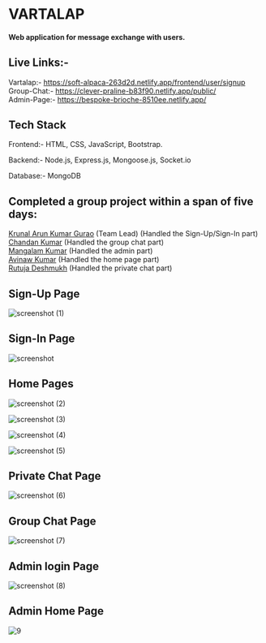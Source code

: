 # VARTALAP

#### Web application for message exchange with users.

## Live Links:-
Vartalap:- https://soft-alpaca-263d2d.netlify.app/frontend/user/signup
<br>
Group-Chat:- https://clever-praline-b83f90.netlify.app/public/
<br>
Admin-Page:- https://bespoke-brioche-8510ee.netlify.app/

## Tech Stack

 Frontend:- HTML, CSS, JavaScript, Bootstrap.

 Backend:- Node.js, Express.js, Mongoose.js, Socket.io
 
 Database:- MongoDB

## Completed a group project within a span of five days:
[Krunal Arun Kumar Gurao](https://github.com/KrunalGurao) (Team Lead) (Handled the Sign-Up/Sign-In part)
<br>
[Chandan Kumar](https://github.com/Chandan2812) (Handled the group chat part)
<br>
[Mangalam Kumar](https://github.com/Abhi0049k)  (Handled the admin part)
<br>
[Avinaw Kumar](https://github.com/Avinawkumar)  (Handled the home page part)
<br>
[Rutuja Deshmukh](https://github.com/Rutujadd27)  (Handled the private chat part)
<br>


## Sign-Up Page

![screenshot (1)](https://user-images.githubusercontent.com/108578299/237056914-e40697f9-7ceb-4740-a7d8-1ba2b89a00db.png)

## Sign-In Page

![screenshot](https://user-images.githubusercontent.com/108578299/237056666-d0bd548f-c261-4d74-a485-697f3815a592.png)


## Home Pages

![screenshot (2)](https://user-images.githubusercontent.com/108578299/237057560-9b3ab8db-d3ca-479d-a4af-fd0921493e4d.png)

![screenshot (3)](https://user-images.githubusercontent.com/108578299/237057918-264893a0-81bd-47f7-88da-d7a550e71052.png)

![screenshot (4)](https://user-images.githubusercontent.com/108578299/237057994-4a9b7d95-1433-4a78-bdd6-a731d548decd.png)

![screenshot (5)](https://user-images.githubusercontent.com/108578299/237057817-d41f5ab7-168a-48a1-aa73-8da5ec70a07a.png)

## Private Chat Page

![screenshot (6)](https://user-images.githubusercontent.com/108578299/237059057-e50e54dd-d7fd-4f46-99a7-57a9d7973d07.png)

## Group Chat Page

![screenshot (7)](https://user-images.githubusercontent.com/108578299/237059249-1a80f324-06f5-4fd4-9181-f842040664ad.png)

## Admin login Page

![screenshot (8)](https://user-images.githubusercontent.com/108578299/237060335-3714bb86-3cba-4937-9a31-239a36e2d57c.png)

## Admin Home Page
![9](https://github.com/KrunalGurao/harsh-sand-4950/assets/119415708/6f22bda4-6d6d-4f87-a53d-55bbfab813de)


